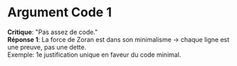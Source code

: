 # Argument Code 1
**Critique**: "Pas assez de code."  
**Réponse 1**: La force de Zoran est dans son minimalisme → chaque ligne est une preuve, pas une dette.  
Exemple: 1e justification unique en faveur du code minimal.
